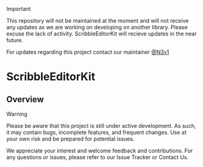 > [!IMPORTANT]
> This repository will not be maintained at the moment and will not receive any updates as we are working on developing on another library. Please excuse the lack of activity. ScribbleEditorKit will recieve updates in the near future. 
>
> For updates regarding this project contact our maintainer [@N3v1](https://github.com/N3v1)

# ScribbleEditorKit

## Overview

> [!WARNING]
> Please be aware that this project is still under active development. As such, it may contain bugs, incomplete features, and frequent changes. Use at your own risk and be prepared for potential issues.
> 
> We appreciate your interest and welcome feedback and contributions. For any questions or issues, please refer to our Issue Tracker or Contact Us.

